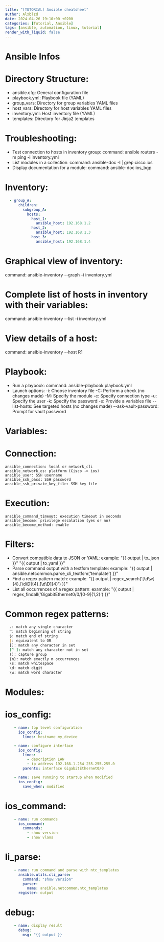 ```yaml
---
title: "[TUTORIAL] Ansible cheatsheet"
author: Alxblzd
date: 2024-04-26 19:10:00 +0200
categories: [Tutorial, Ansible]
tags: [ansible, automation, linux, tutorial]
render_with_liquid: false
---
```


# Ansible Infos

# Directory Structure:
  - ansible.cfg: General configuration file
  - playbook.yml: Playbook file (YAML)
  - group_vars: Directory for group variables YAML files
  - host_vars: Directory for host variables YAML files
  - inventory.yml: Host inventory file (YAML)
  - templates: Directory for Jinja2 templates

# Troubleshooting:
  - Test connection to hosts in inventory group:
      command: ansible routers -m ping -i inventory.yml
  - List modules in a collection:
      command: ansible-doc -l | grep cisco.ios
  - Display documentation for a module:
      command: ansible-doc ios_bgp

# Inventory:
```yaml
  - group_A:
      children:
        subgroup_A:
          hosts:
            host_1:
              ansible_host: 192.168.1.2
            host_2:
              ansible_host: 192.168.1.3
            host_3:
              ansible_host: 192.168.1.4
```
# Graphical view of inventory:
  command: ansible-inventory --graph -i inventory.yml

# Complete list of hosts in inventory with their variables:
  command: ansible-inventory --list -i inventory.yml

# View details of a host:
  command: ansible-inventory --host R1

# Playbook:
  - Run a playbook:
      command: ansible-playbook playbook.yml
  - Launch options:
      -i: Choose inventory file
      -C: Perform a check (no changes made)
      -M: Specify the module
      -c: Specify connection type
      -u: Specify the user
      -k: Specify the password
      -e: Provide a variables file
      --list-hosts: See targeted hosts (no changes made)
      --ask-vault-password: Prompt for vault password

# Variables:
  # Connection:
    ansible_connection: local or network_cli
    ansible_network_os: platform (Cisco -> ios)
    ansible_user: SSH username
    ansible_ssh_pass: SSH password
    ansible_ssh_private_key_file: SSH key file

  # Execution:
    ansible_command_timeout: execution timeout in seconds
    ansible_become: privilege escalation (yes or no)
    ansible_become_method: enable

# Filters:
  - Convert compatible data to JSON or YAML:
      example: "{{ output | to_json }}"
               "{{ output | to_yaml }}"
  - Parse command output with a textfsm template:
      example: "{{ output | ansible.netcommon.parse_cli_textfsm('template') }}"
  - Find a regex pattern match:
      example: "{{ output | regex_search('[\d\w]{4}\.[\d\D]{4}\.[\d\D]{4}') }}"
  - List all occurrences of a regex pattern:
      example: "{{ output | regex_findall('GigabitEthernet0\/0\/[0-9]{1,2}') }}"

  # Common regex patterns:
  ```md
    .: match any single character
    ^: match beginning of string
    $: match end of string
    |: equivalent to OR
    []: match any character in set
    [^ ]: match any character not in set
    (): capture group
    {n}: match exactly n occurrences
    \s: match whitespace
    \d: match digit
    \w: match word character
```
# Modules:
  # ios_config:
```yaml  
    - name: top level configuration
      ios_config:
        lines: hostname my_device

    - name: configure interface 
      ios_config:
        lines:
          - description LAN
          - ip address 192.168.1.254 255.255.255.0
        parents: interface GigabitEthernet0/0

    - name: save running to startup when modified
      ios_config:
        save_when: modified
```
  # ios_command:
```yaml  
    - name: run commands
      ios_command:
        commands:
          - show version
          - show vlans
```
  # li_parse:
```yaml  
    - name: run command and parse with ntc_templates
      ansible.utils.cli_parse:
        command: "show version"
        parser:
          name: ansible.netcommon.ntc_templates
      register: output
```
  # debug:
```yaml
    - name: display result
      debug:
        msg: "{{ output }}

```
